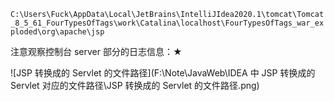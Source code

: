 `C:\Users\Fuck\AppData\Local\JetBrains\IntelliJIdea2020.1\tomcat\Tomcat_8_5_61_FourTypesOfTags\work\Catalina\localhost\FourTypesOfTags_war_exploded\org\apache\jsp`

注意观察控制台 server 部分的日志信息：★

![JSP 转换成的 Servlet 的文件路径](F:\Note\JavaWeb\IDEA 中 JSP 转换成的 Servlet 对应的文件路径\JSP 转换成的 Servlet 的文件路径.png)